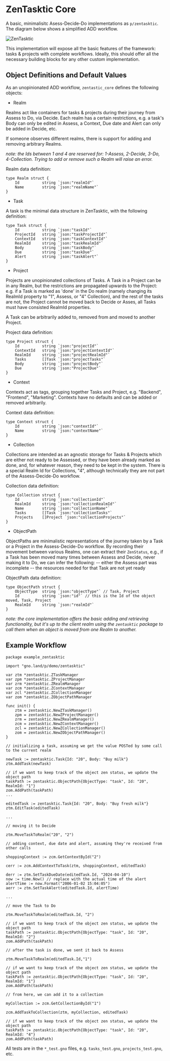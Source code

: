 # ZenTasktic Core

A basic, minimalisitc Asess-Decide-Do implementations as `p/zentasktic`. The diagram below shows a simplified ADD workflow.

![ZenTasktic](ZenTasktic-framework.png)

This implementation will expose all the basic features of the framework: tasks & projects with complete workflows. Ideally, this should offer all the necessary building blocks for any other custom implementation.

## Object Definitions and Default Values

As an unopinionated ADD workflow, `zentastic_core` defines the following objects:

- Realm

Realms act like containers for tasks & projects during their journey from Assess to Do, via Decide. Each realm has a certain restrictions, e.g. a task's Body can only be edited in Assess, a Context, Due date and Alert can only be added in Decide, etc.

If someone observes different realms, there is support for adding and removing arbitrary Realms.

_note: the Ids between 1 and 4 are reserved for: 1-Assess, 2-Decide, 3-Do, 4-Collection. Trying to add or remove such a Realm will raise an error._


Realm data definition:

```
type Realm struct {
	Id 			string `json:"realmId"`
	Name 		string `json:"realmName"`
}
```

- Task

A task is the minimal data structure in ZenTasktic, with the following definition:

```
type Task struct {
	Id 			string `json:"taskId"`
	ProjectId 	string `json:"taskProjectId"`
	ContextId	string `json:"taskContextId"`
	RealmId 	string `json:"taskRealmId"`
	Body 		string `json:"taskBody"`
	Due			string `json:"taskDue"`
	Alert		string `json:"taskAlert"`
}
```

- Project

Projects are unopinionated collections of Tasks. A Task in a Project can be in any Realm, but the restrictions are propagated upwards to the Project: e.g. if a Task is marked as 'done' in the Do realm (namely changing its RealmId property to "1", Assess, or "4" Collection), and the rest of the tasks are not, the Project cannot be moved back to Decide or Asses, all Tasks must have consisted RealmId properties.

A Task can be arbitrarily added to, removed from and moved to another Project.

Project data definition:


```
type Project struct {
	Id 			string `json:"projectId"`
	ContextId	string `json:"projectContextId"`
	RealmId 	string `json:"projectRealmId"`
	Tasks		[]Task `json:"projectTasks"`
	Body 		string `json:"projectBody"`
	Due			string `json:"ProjectDue"`
}
```


- Context

Contexts act as tags, grouping together Tasks and Project, e.g. "Backend", "Frontend", "Marketing". Contexts have no defaults and can be added or removed arbitrarily.

Context data definition:

```
type Context struct {
	Id 			string `json:"contextId"`
	Name 		string `json:"contextName"`
}
```

- Collection

Collections are intended as an agnostic storage for Tasks & Projects which are either not ready to be Assessed, or they have been already marked as done, and, for whatever reason, they need to be kept in the system. There is a special Realm Id for Collections, "4", although technically they are not part of the Assess-Decide-Do workflow.

Collection data definition:

```
type Collection struct {
	Id 			string `json:"collectionId"`
	RealmId 	string `json:"collectionRealmId"`
	Name 		string `json:"collectionName"`
	Tasks		[]Task `json:"collectionTasks"`
	Projects	[]Project `json:"collectionProjects"`
}
```

- ObjectPath

ObjectPaths are minimalistic representations of the journey taken by a Task or a Project in the Assess-Decide-Do workflow. By recording their movement between various Realms, one can extract their `ZenStatus`, e.g., if a Task has been moved many times between Assess and Decide, never making it to Do, we can infer the following:
-- either the Assess part was incomplete
-- the resources needed for that Task are not yet ready

ObjectPath data definition:

```
type ObjectPath struct {
	ObjectType	string `json:"objectType"` // Task, Project
	Id 			string `json:"id"` // this is the Id of the object moved, Task, Project
	RealmId 	string `json:"realmId"`
}
```

_note: the core implementation offers the basic adding and retrieving functionality, but it's up to the client realm using the `zentasktic` package to call them when an object is moved from one Realm to another._

## Example Workflow

```
package example_zentasktic

import "gno.land/p/demo/zentasktic"

var ztm *zentasktic.ZTaskManager
var zpm *zentasktic.ZProjectManager
var zrm *zentasktic.ZRealmManager
var zcm *zentasktic.ZContextManager
var zcl *zentasktic.ZCollectionManager
var zom *zentasktic.ZObjectPathManager

func init() {
    ztm = zentasktic.NewZTaskManager()
    zpm = zentasktic.NewZProjectManager()
	zrm = zentasktic.NewZRealmManager()
	zcm = zentasktic.NewZContextManager()
	zcl = zentasktic.NewZCollectionManager()
	zom = zentasktic.NewZObjectPathManager()
}

// initializing a task, assuming we get the value POSTed by some call to the current realm

newTask := zentasktic.Task{Id: "20", Body: "Buy milk"}
ztm.AddTask(newTask)

// if we want to keep track of the object zen status, we update the object path
taskPath := zentasktic.ObjectPath{ObjectType: "task", Id: "20", RealmId: "1"}
zom.AddPath(taskPath)
...

editedTask := zentasktic.Task{Id: "20", Body: "Buy fresh milk"}
ztm.EditTask(editedTask)

...

// moving it to Decide

ztm.MoveTaskToRealm("20", "2")

// adding context, due date and alert, assuming they're received from other calls

shoppingContext := zcm.GetContextById("2")

cerr := zcm.AddContextToTask(ztm, shoppingContext, editedTask)

derr := ztm.SetTaskDueDate(editedTask.Id, "2024-04-10")
now := time.Now() // replace with the actual time of the alert
alertTime := now.Format("2006-01-02 15:04:05")
aerr := ztm.SetTaskAlert(editedTask.Id, alertTime)

...

// move the Task to Do

ztm.MoveTaskToRealm(editedTask.Id, "2")

// if we want to keep track of the object zen status, we update the object path
taskPath := zentasktic.ObjectPath{ObjectType: "task", Id: "20", RealmId: "2"}
zom.AddPath(taskPath)

// after the task is done, we sent it back to Assess

ztm.MoveTaskToRealm(editedTask.Id,"1")

// if we want to keep track of the object zen status, we update the object path
taskPath := zentasktic.ObjectPath{ObjectType: "task", Id: "20", RealmId: "1"}
zom.AddPath(taskPath)

// from here, we can add it to a collection

myCollection := zcm.GetCollectionById("1")

zcm.AddTaskToCollection(ztm, myCollection, editedTask)

// if we want to keep track of the object zen status, we update the object path
taskPath := zentasktic.ObjectPath{ObjectType: "task", Id: "20", RealmId: "4"}
zom.AddPath(taskPath)

```

All tests are in the `*_test.gno` files, e.g. `tasks_test.gno`, `projects_test.gno`, etc.